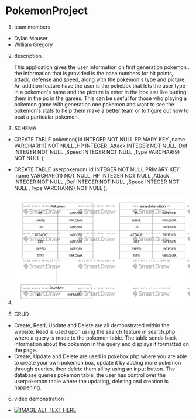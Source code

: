 # PokemonProject
1. team members.
  * Dylan Mouser
  * William Gregory
  
2. description.

   This application gives the user information on first generation pokemon . the information that is provided is the base numbers for hit    points, attack, defense and speed, along with the pokemon's type and picture. An addition feature have the user is the pokebox that        lets the user type in a pokemon's name and the picture is enter in the box just like putting them in the pc in the games. This can be      useful for those who playing a pokemon game with generation one pokemon and want to see the pokemon's stats to help them make a better    team or to figure out how to beat a particular pokemon.
   
3. SCHEMA
  * CREATE TABLE pokemon(
   id     INTEGER  NOT NULL PRIMARY KEY 
  ,name   VARCHAR(11) NOT NULL
  ,HP     INTEGER 
  ,Attack INTEGER  NOT NULL
  ,Def    INTEGER  NOT NULL
  ,Speed  INTEGER  NOT NULL
  ,Type   VARCHAR(9) NOT NULL
);

  * CREATE TABLE userpokemon(
   id     INTEGER  NOT NULL PRIMARY KEY 
  ,name   VARCHAR(11) NOT NULL
  ,HP     INTEGER NOT NULL
  ,Attack INTEGER  NOT NULL
  ,Def    INTEGER  NOT NULL
  ,Speed  INTEGER  NOT NULL
  ,Type   VARCHAR(9) NOT NULL
);
  
 4. ![alt text](https://github.com/Trataku/PokemonProject/blob/master/Software_Design.png "entity relationship diagram")
 
 5. CRUD 
   * Create, Read, Update and Delete are all demonstrated within the website. Read is used upon using the search feature in search.php where a query is made to the pokemon table. The table sends back information about the pokemon in the query and displays it formatted on the page. 
   * Create, Update and Delete are used in pokebox.php where you are able to create your own pokemon box, update it by adding more pokemon through queries, then delete them all by using an input button. The database queries pokemon table, the user has control over the userpokemon table where the updating, deleting and creation is happening. 
 6. video demonstration
  * [![IMAGE ALT TEXT HERE](http://img.youtube.com/vi/G_i4jbrcqyU/0.jpg)](http://www.youtube.com/watch?v=G_i4jbrcqyU)
